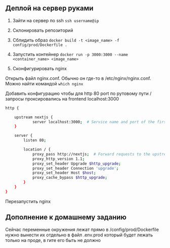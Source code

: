 ## Деплой на сервер руками

1. Зайти на сервер по ssh
`ssh username@ip`

2. Склонировать репозиторий

3. Сблидить образ
`docker build -t <image_name> -f config/prod/Dockerfile .`

4. Запустить контейнер
`docker run -p 3000:3000 --name <container_name> <image_name>`

5. Сконфигурировать nginx

Открыть файл nginx.conf. Обычно он где-то в /etc/nginx/nginx.conf. Можно найти командой
`which nginx`

Добавить конфигурацию чтобы для http 80 port по рутовому пути / запросы проксировались на frontend localhost:3000

```sh
http {

    upstream nextjs {
            server localhost:3000;  # Service name and port of the first instance
    }

    server {
        listen 80;

        location / {
            proxy_pass http://nextjs;  # Forward requests to the upstream group
            proxy_http_version 1.1;
            proxy_set_header Upgrade $http_upgrade;
            proxy_set_header Connection 'upgrade';
            proxy_set_header Host $host;
            proxy_cache_bypass $http_upgrade;
        }
    }
}
```

Перезапустить nginx

## Дополнение к домашнему заданию

Сейчас переменные окружения лежат прямо в /config/prod/Dockerfile нужно вынести их отдельно в файл .env.prod который будет лежать только на проде, в гите его быть не должно